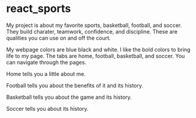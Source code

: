 # react_sports
My project is about my favorite sports, basketball, football, and soccer. They build charater, teamwork, confidence, and discipline. These are qualities you can use on and off the court.

My webpage colors are blue black and white. I like the bold colors to bring life to my page. The tabs are home, football, basketball, and soccer. You can navigate through the pages.

Home tells you a little about me.

Football tells you about the benefits of it and its history.

Basketball tells you about the game and its history.

Soccer tells you about its history.
